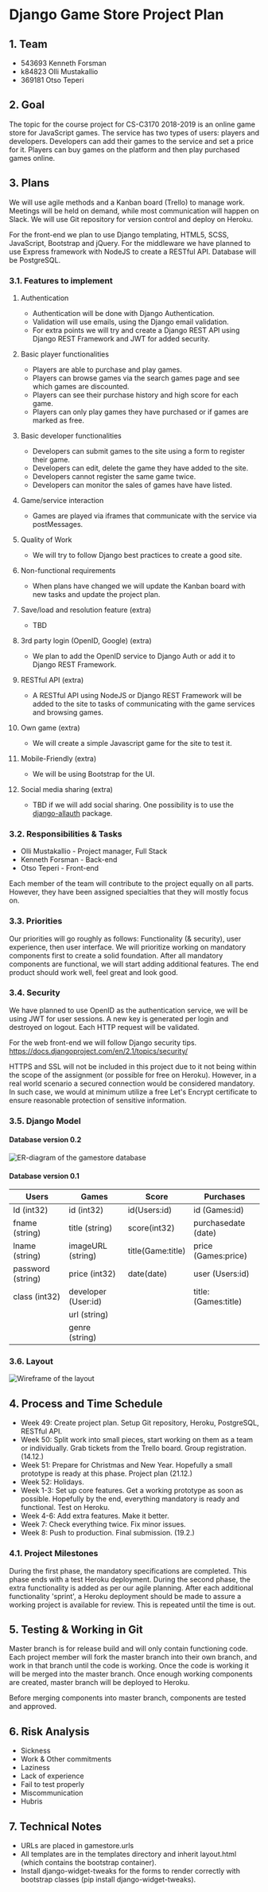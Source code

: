 # Django Game Store Project Plan

## 1. Team

* 543693 Kenneth Forsman
* k84823 Olli Mustakallio
* 369181 Otso Teperi

## 2. Goal

The topic for the course project for CS-C3170 2018-2019 is an online game store for JavaScript games. The service has two types of users: players and developers. Developers can add their games to the service and set a price for it. Players can buy games on the platform and then play purchased games online.

## 3. Plans

We will use agile methods and a Kanban board (Trello) to manage work.
Meetings will be held on demand, while most communication will happen on Slack.
We will use Git repository for version control and deploy on Heroku.

For the front-end we plan to use Django templating, HTML5, SCSS, JavaScript, Bootstrap and jQuery.
For the middleware we have planned to use Express framework with NodeJS to create a RESTful API.
Database will be PostgreSQL.

### 3.1. Features to implement

1. Authentication
    * Authentication will be done with Django Authentication.
    * Validation will use emails, using the Django email validation.
    * For extra points we will try and create a Django REST API using Django REST Framework and JWT for added security.

2. Basic player functionalities
    * Players are able to purchase and play games.
    * Players can browse games via the search games page and see which games are discounted.
    * Players can see their purchase history and high score for each game.
    * Players can only play games they have purchased or if games are marked as free.

3. Basic developer functionalities
    * Developers can submit games to the site using a form to register their game.
    * Developers can edit, delete the game they have added to the site.
    * Developers cannot register the same game twice.
    * Developers can monitor the sales of games have have listed.

4. Game/service interaction
    * Games are played via iframes that communicate with the service via postMessages.

5. Quality of Work
    * We will try to follow Django best practices to create a good site.

6. Non-functional requirements
    * When plans have changed we will update the Kanban board with new tasks and update the project plan.

7. Save/load and resolution feature (extra)
    * TBD

8. 3rd party login (OpenID, Google) (extra)
    * We plan to add the OpenID service to Django Auth or add it to Django REST Framework.

9. RESTful API (extra)
    * A RESTful API using NodeJS or Django REST Framework will be added to the site to tasks of communicating with the game services and browsing games.

10. Own game (extra)
    * We will create a simple Javascript game for the site to test it.

11. Mobile-Friendly (extra)
    * We will be using Bootstrap for the UI.

12. Social media sharing (extra)
    * TBD if we will add social sharing. One possibility is to use the [django-allauth](https://django-allauth.readthedocs.io/en/stable/) package.

### 3.2. Responsibilities & Tasks

* Olli Mustakallio - Project manager, Full Stack
* Kenneth Forsman - Back-end
* Otso Teperi - Front-end

Each member of the team will contribute to the project equally on all parts. However, they have been assigned specialties that they will mostly focus on.

### 3.3. Priorities

Our priorities will go roughly as follows: Functionality (& security), user experience, then user interface. We will prioritize working on mandatory components first to create a solid foundation. After all mandatory components are functional, we will start adding additional features. The end product should work well, feel great and look good.

### 3.4. Security

We have planned to use OpenID as the authentication service, we will be using JWT for user sessions.
A new key is generated per login and destroyed on logout. Each HTTP request will be validated.

For the web front-end we will follow Django security tips.
<https://docs.djangoproject.com/en/2.1/topics/security/>

HTTPS and SSL will not be included in this project due to it not being within the scope of the assignment (or possible for free on Heroku). However, in a real world scenario a secured connection would be considered mandatory. In such case, we would at minimum utilize a free Let's Encrypt certificate to ensure reasonable protection of sensitive information.

### 3.5. Django Model

#### Database version 0.2

![ER-diagram of the gamestore database](database_erd.jpg)

#### Database version 0.1

| Users             | Games                 | Score             | Purchases             |
|-------------------|-----------------------|-------------------|-----------------------|
| Id (int32)        | id (int32)            | id(Users:id)      | id (Games:id)         |
| fname (string)    | title (string)        | score(int32)      | purchasedate (date)   |
| lname (string)    | imageURL (string)     | title(Game:title) | price (Games:price)   |
| password (string) | price (int32)         | date(date)        | user (Users:id)       |
| class (int32)     | developer (User:id)   |                   | title:(Games:title)   |
|                   | url (string)          |                   |                       |
|                   | genre (string)        |                   |                       |

### 3.6. Layout

![Wireframe of the layout](wireframe.png)

## 4. Process and Time Schedule

* Week 49: Create project plan. Setup Git repository, Heroku, PostgreSQL, RESTful API.
* Week 50: Split work into small pieces, start working on them as a team or individually. Grab tickets from the Trello board. Group registration. (14.12.)
* Week 51: Prepare for Christmas and New Year. Hopefully a small prototype is ready at this phase. Project plan (21.12.)
* Week 52: Holidays.
* Week 1-3: Set up core features. Get a working prototype as soon as possible. Hopefully by the end, everything mandatory is ready and functional. Test on Heroku.
* Week 4-6: Add extra features. Make it better.
* Week 7: Check everything twice. Fix minor issues.
* Week 8: Push to production. Final submission. (19.2.)

### 4.1. Project Milestones

During the first phase, the mandatory specifications are completed. This phase ends with a test Heroku deployment. During the second phase, the extra functionality is added as per our agile planning. After each additional functionality 'sprint', a Heroku deployment should be made to assure a working project is available for review. This is repeated until the time is out.

## 5. Testing & Working in Git

Master branch is for release build and will only contain functioning code.
Each project member will fork the master branch into their own branch, and work in that branch until the code is working. Once the code is working it will be merged into the master branch.
Once enough working components are created, master branch will be deployed to Heroku.

Before merging components into master branch, components are tested and approved.

## 6. Risk Analysis

* Sickness
* Work & Other commitments
* Laziness
* Lack of experience
* Fail to test properly
* Miscommunication
* Hubris

## 7. Technical Notes

* URLs are placed in gamestore.urls
* All templates are in the templates directory and inherit layout.html (which contains the bootstrap container).
* Install django-widget-tweaks for the forms to render correctly with bootstrap classes (pip install django-widget-tweaks).
